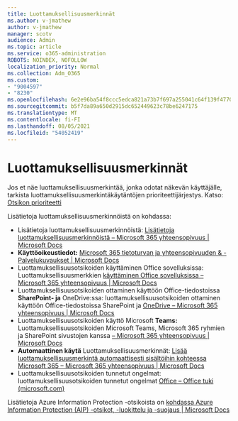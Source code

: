 ```yaml
---
title: Luottamuksellisuusmerkinnät
ms.author: v-jmathew
author: v-jmathew
manager: scotv
audience: Admin
ms.topic: article
ms.service: o365-administration
ROBOTS: NOINDEX, NOFOLLOW
localization_priority: Normal
ms.collection: Adm_O365
ms.custom:
- "9004597"
- "8230"
ms.openlocfilehash: 6e2e96ba54f8ccc5edca821a73b7f697a255041c64f139f47702f637dd6dbb2a
ms.sourcegitcommit: b5f7da89a650d2915dc652449623c78be6247175
ms.translationtype: MT
ms.contentlocale: fi-FI
ms.lasthandoff: 08/05/2021
ms.locfileid: "54052419"
---
```

# <a name="sensitivity-labels"></a>Luottamuksellisuusmerkinnät

Jos et näe luottamuksellisuusmerkintää, jonka odotat näkevän käyttäjälle, tarkista luottamuksellisuusmerkintäkäytäntöjen prioriteettijärjestys. Katso: [Otsikon prioriteetti](https://docs.microsoft.com/microsoft-365/compliance/sensitivity-labels)

Lisätietoja luottamuksellisuusmerkinnöistä on kohdassa:

- Lisätietoja luottamuksellisuusmerkinnöistä: [Lisätietoja luottamuksellisuusmerkinnöistä – Microsoft 365 yhteensopivuus | Microsoft Docs](https://docs.microsoft.com/microsoft-365/compliance/sensitivity-labels)
- **Käyttöoikeustiedot:** [Microsoft 365 tietoturvan ja yhteensopivuuden & - Palvelukuvaukset | Microsoft Docs](https://docs.microsoft.com/office365/servicedescriptions/microsoft-365-service-descriptions/microsoft-365-tenantlevel-services-licensing-guidance/microsoft-365-security-compliance-licensing-guidance#information-protection)
- Luottamuksellisuusotsikoiden käyttäminen Office sovelluksissa: Luottamuksellisuusmerkkien [käyttäminen Office sovelluksissa – Microsoft 365 yhteensopivuus | Microsoft Docs](https://docs.microsoft.com/microsoft-365/compliance/sensitivity-labels-office-apps)
- Luottamuksellisuusotsikoiden ottaminen käyttöön Office-tiedostoissa **SharePoint- ja** OneDrive:ssa: luottamuksellisuusotsikoiden ottaminen käyttöön Office-tiedostoissa SharePoint ja [OneDrive – Microsoft 365 yhteensopivuus | Microsoft Docs](https://docs.microsoft.com/microsoft-365/compliance/sensitivity-labels-sharepoint-onedrive-files)
- Luottamuksellisuusotsikoiden käyttö Microsoft **Teams:** Luottamuksellisuusotsikoiden Microsoft Teams, Microsoft 365 ryhmien ja SharePoint sivustojen kanssa [– Microsoft 365 yhteensopivuus | Microsoft Docs](https://docs.microsoft.com/microsoft-365/compliance/sensitivity-labels-teams-groups-sites)
- **Automaattinen käytä** Luottamuksellisuusmerkinnät: [Lisää luottamuksellisuusmerkintä automaattisesti sisältöihin kohteessa Microsoft 365 – Microsoft 365 yhteensopivuus | Microsoft Docs](https://docs.microsoft.com/microsoft-365/compliance/apply-sensitivity-label-automatically)
- Luottamuksellisuusotsikoiden tunnetut ongelmat: luottamuksellisuusotsikoiden tunnetut ongelmat [Office – Office tuki (microsoft.com)](https://support.microsoft.com/office/known-issues-with-sensitivity-labels-in-office-b169d687-2bbd-4e21-a440-7da1b2743edc)

Lisätietoja Azure Information Protection -otsikoista on [kohdassa Azure Information Protection (AIP) -otsikot, -luokittelu ja -suojaus | Microsoft Docs](https://docs.microsoft.com/azure/information-protection/aip-classification-and-protection)

